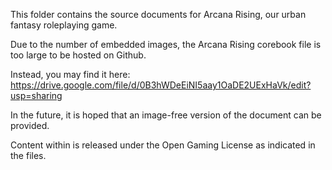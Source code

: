 This folder contains the source documents for Arcana Rising, our urban fantasy roleplaying game.

Due to the number of embedded images, the Arcana Rising corebook file is too large to be hosted on Github.

Instead, you may find it here: https://drive.google.com/file/d/0B3hWDeEiNI5aay1OaDE2UExHaVk/edit?usp=sharing

In the future, it is hoped that an image-free version of the document can be provided.

Content within is released under the Open Gaming License as indicated in the files.
